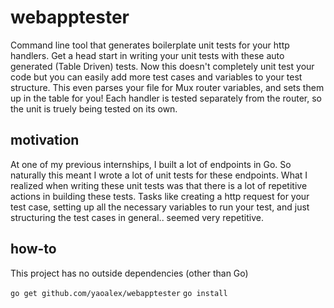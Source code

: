 # webapptester
Command line tool that generates boilerplate unit tests for your http handlers. Get a head start in writing your unit tests with these auto generated (Table Driven) tests. Now this doesn't completely unit test your code but you can easily add more test cases and variables to your test structure. This even parses your file for Mux router variables, and sets them up in the table for you! Each handler is tested separately from the router, so the unit is truely being tested on its own.  

## motivation
At one of my previous internships, I built a lot of endpoints in Go. So naturally this meant I wrote a lot of unit tests for these endpoints. What I realized when writing these unit tests was that there is a lot of repetitive actions in building these tests. Tasks like creating a http request for your test case, setting up all the necessary variables to run your test, and just structuring the test cases in general.. seemed very repetitive.  

## how-to 
This project has no outside dependencies (other than Go)

`go get github.com/yaoalex/webapptester`
`go install`
